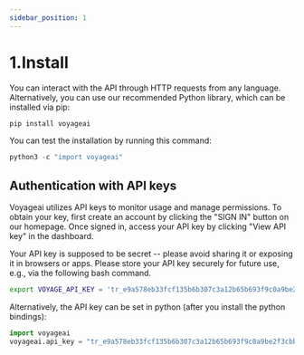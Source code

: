 ```yaml
---
sidebar_position: 1
---
```


# 1.Install

You can interact with the API through HTTP requests from any language. Alternatively, you can use our recommended Python library, which can be installed via pip:

```python "
pip install voyageai
```

You can test the installation by running this command:

```python "
python3 -c "import voyageai"
```

## Authentication with API keys

Voyageai utilizes API keys to monitor usage and manage permissions. To obtain your key, first create an account by clicking the "SIGN IN" button on our homepage. Once signed in, access your API key by clicking "View API key" in the dashboard.

Your API key is supposed to be secret -- please avoid sharing it or exposing it in browsers or apps. Please store your API key securely for future use, e.g., via the following bash command.

```bash "
export VOYAGE_API_KEY = 'tr_e9a578eb33fcf135b6b307c3a12b65b693f9c0a9be2f3cbba0c8bd3bacda9cd135f395ad41757a83389afa71313538b9e3be77182cac6ad70055c7fa533c13e9'
```

Alternatively, the API key can be set in python (after you install the python bindings):

```python "
import voyageai
voyageai.api_key = "tr_e9a578eb33fcf135b6b307c3a12b65b693f9c0a9be2f3cbba0c8bd3bacda9cd135f395ad41757a83389afa71313538b9e3be77182cac6ad70055c7fa533c13e9"
```